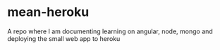 # mean-heroku
A repo where I am documenting learning on angular, node, mongo and deploying the small web app to heroku
